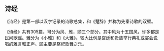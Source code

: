 

诗经
---------------

《诗经》是第一部以汉字记录的诗歌总集，和《楚辞》并称为先秦诗歌的双壁。

《诗经》共有305篇，可分为风、雅，颂三个部分。其中风为十五国风，许多都是民间歌谣。雅分为《小雅》和《大雅》，较大比例是宫廷和贵族举行典礼或宴会说唱的雅言和正声。颂主要是祭祀歌舞之乐。